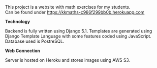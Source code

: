 This project is a website with math exercises for my students.  
Can be found under https://kkmaths-c986f299bb0b.herokuapp.com


**Technology**

Backend is fully written using Django 5.1. Templates are generated using Django Template Language with some features coded using JavaScript. Database used is PostreSQL.

**Web Connection**

Server is hosted on Heroku and stores images using AWS S3.
